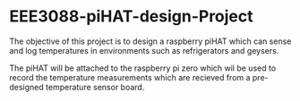 # EEE3088-piHAT-design-Project
The objective of this project is to design a raspberry piHAT which can sense and log temperatures in environments such as refrigerators and geysers.

The piHAT will be attached to the raspberry pi zero which wil be used to record the temperature measurements which are recieved from a pre-designed temperature sensor board.
